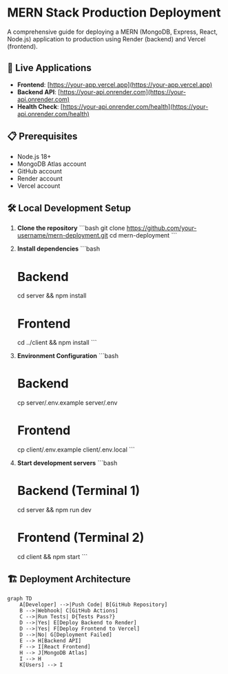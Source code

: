 # MERN Stack Production Deployment

A comprehensive guide for deploying a MERN (MongoDB, Express, React, Node.js) application to production using Render (backend) and Vercel (frontend).

## 🚀 Live Applications

- **Frontend**: [https://your-app.vercel.app](https://your-app.vercel.app)
- **Backend API**: [https://your-api.onrender.com](https://your-api.onrender.com)
- **Health Check**: [https://your-api.onrender.com/health](https://your-api.onrender.com/health)

## 📋 Prerequisites

- Node.js 18+
- MongoDB Atlas account
- GitHub account
- Render account
- Vercel account

## 🛠 Local Development Setup

1. **Clone the repository**
   \`\`\`bash
   git clone https://github.com/your-username/mern-deployment.git
   cd mern-deployment
   \`\`\`

2. **Install dependencies**
   \`\`\`bash
   # Backend
   cd server && npm install
   
   # Frontend
   cd ../client && npm install
   \`\`\`

3. **Environment Configuration**
   \`\`\`bash
   # Backend
   cp server/.env.example server/.env
   
   # Frontend
   cp client/.env.example client/.env.local
   \`\`\`

4. **Start development servers**
   \`\`\`bash
   # Backend (Terminal 1)
   cd server && npm run dev
   
   # Frontend (Terminal 2)
   cd client && npm start
   \`\`\`

## 🏗 Deployment Architecture

```mermaid
graph TD
    A[Developer] -->|Push Code| B[GitHub Repository]
    B -->|Webhook| C[GitHub Actions]
    C -->|Run Tests| D{Tests Pass?}
    D -->|Yes| E[Deploy Backend to Render]
    D -->|Yes| F[Deploy Frontend to Vercel]
    D -->|No| G[Deployment Failed]
    E --> H[Backend API]
    F --> I[React Frontend]
    H --> J[MongoDB Atlas]
    I --> H
    K[Users] --> I
